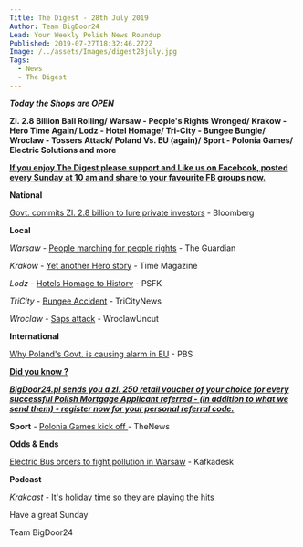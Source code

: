 ```yaml
---
Title: The Digest - 28th July 2019
Author: Team BigDoor24
Lead: Your Weekly Polish News Roundup
Published: 2019-07-27T18:32:46.272Z
Image: /../assets/Images/digest28july.jpg
Tags:
  - News
  - The Digest
---
```

**_Today the Shops are OPEN_**

**Zl. 2.8 Billion Ball Rolling/  Warsaw - People's Rights Wronged/ Krakow - Hero Time Again/ Lodz - Hotel Homage/ Tri-City - Bungee Bungle/ Wroclaw - Tossers Attack/ Poland Vs. EU (again)/ Sport - Polonia Games/ Electric Solutions and more**

[**If you enjoy The Digest please support and Like us on Facebook, posted every Sunday at 10 am and share to your favourite FB groups now.**](https://www.facebook.com/bigdoor24/)

<div class="sharethis-inline-share-buttons"></div>

**National**

[Govt. commits Zl. 2.8 billion to lure private investors](https://www.bloomberg.com/news/articles/2019-07-24/poland-lures-private-equity-with-737-million-co-investment-plan) - Bloomberg

**Local**

_Warsaw_ -  [People marching for people rights](https://www.theguardian.com/world/2019/jul/27/poland-march-warsaw-support-lgbt-rights-pride-violence) - The Guardian

_Krakow_  -  [Yet another Hero story](https://time.com/5635746/the-remarkable-story-of-the-man-who-volunteered-to-enter-auschwitz-and-tell-the-world-about-it/) - Time Magazine

_Lodz -_ [Hotels Homage to History](https://www.psfk.com/2019/07/puro-lodz-hotel-cinema-history.html) - PSFK

_TriCity_ -   [Bungee Accident](https://tricitynews.pl/bungee-accident-in-gdynia/) - TriCityNews

_Wroclaw_ - [Saps attack](http://wroclawuncut.com/2019/07/26/wroclawian-attacked-for-publicly-criticising-homophobic-graffiti/) - WroclawUncut

**International**

[Why Poland's Govt. is causing alarm in EU](https://www.pbs.org/newshour/show/why-polands-conservative-government-is-causing-alarm-at-the-eu) - PBS

[**Did you know ?**](https://bigdoor24.pl/)

[**_BigDoor24.pl sends you a zl. 250 retail voucher of your choice for every successful Polish Mortgage Applicant referred - (in addition to what we send them) - register now for your personal referral code._**](https://bigdoor24.pl/)

**Sport** - [Polonia Games kick off ](https://www.polskieradio.pl/395/7790/Artykul/2347175,World-Summer-Polonia-Games-open-in-Poland)- TheNews

**Odds & Ends**

[Electric Bus orders to fight pollution in Warsaw](https://kafkadesk.org/2019/07/26/warsaw-buys-fleet-of-electric-buses-in-bid-to-tackle-pollution/) - Kafkadesk

**Podcast**

_Krakcast_ - [It's holiday time so they are playing the hits](https://www.krakcast.pl/)

Have a great Sunday

Team BigDoor24
